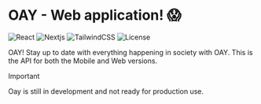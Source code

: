 # OAY - Web application! 😱

![React](https://img.shields.io/badge/React-v19.0.0-blue?logo=react)
![Nextjs](https://img.shields.io/badge/Next-v15.3.0-violet?logo=nextdotjs)
![TailwindCSS](https://img.shields.io/badge/Tailwind-v4-orange?logo=tailwindcss)
![License](https://img.shields.io/badge/License-MIT-green)

OAY! Stay up to date with everything happening in society with OAY. This is the API for both the Mobile and Web
versions.

> [!IMPORTANT]
> Oay is still in development and not ready for production use.
